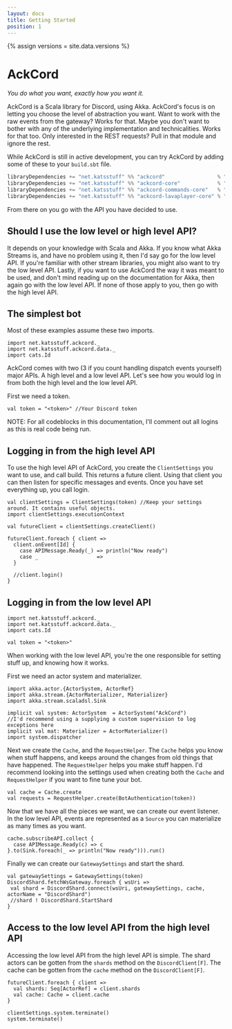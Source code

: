 ```yaml
---
layout: docs
title: Getting Started
position: 1
---
```


{% assign versions = site.data.versions %}

# AckCord
*You do what you want, exactly how you want it.*

AckCord is a Scala library for Discord, using Akka. AckCord's focus is on letting you choose the level of abstraction you want. Want to work with the raw events from the gateway? Works for that. Maybe you don't want to bother with any of the underlying implementation and technicalities. Works for that too. Only interested in the REST requests? Pull in that module and ignore the rest.

While AckCord is still in active development, you can try AckCord by adding some of these to your `build.sbt` file.
```scala
libraryDependencies += "net.katsstuff" %% "ackcord"                 % "{{versions.ackcord}}" //For high level API, includes all the other modules
libraryDependencies += "net.katsstuff" %% "ackcord-core"            % "{{versions.ackcord}}" //Low level core API
libraryDependencies += "net.katsstuff" %% "ackcord-commands-core"   % "{{versions.ackcord}}" //Low to mid level Commands API
libraryDependencies += "net.katsstuff" %% "ackcord-lavaplayer-core" % "{{versions.ackcord}}" //Low level lavaplayer API
```

From there on you go with the API you have decided to use.

## Should I use the low level or high level API?
It depends on your knowledge with Scala and Akka. If you know what Akka Streams is, and have no problem using it, then I'd say go for the low level API. If you're familiar with other stream libraries, you might also want to try the low level API. Lastly, if you want to use AckCord the way it was meant to be used, and don't mind reading up on the documentation for Akka, then again go with the low level API. If none of those apply to you, then go with the high level API.

## The simplest bot

Most of these examples assume these two imports.
```tut:silent
import net.katsstuff.ackcord._
import net.katsstuff.ackcord.data._
import cats.Id
```

AckCord comes with two (3 if you count handling dispatch events yourself) major APIs. A high level and a low level API. Let's see how you would log in from both the high level and the low level API.

First we need a token.
```tut
val token = "<token>" //Your Discord token
```

NOTE: For all codeblocks in this documentation, I'll comment out all logins as this is real code being run.

## Logging in from the high level API

To use the high level API of AckCord, you create the `ClientSettings` you want to use, and call build. This returns a future client. Using that client you can then listen for specific messages and events. Once you have set everything up, you call login.
```tut
val clientSettings = ClientSettings(token) //Keep your settings around. It contains useful objects.
import clientSettings.executionContext

val futureClient = clientSettings.createClient()

futureClient.foreach { client =>
  client.onEvent[Id] {
    case APIMessage.Ready(_) => println("Now ready")
    case _                   =>
  }
  
  //client.login()
}
```

## Logging in from the low level API

```tut:reset:invisible
import net.katsstuff.ackcord._
import net.katsstuff.ackcord.data._
import cats.Id

val token = "<token>"
```

When working with the low level API, you're the one responsible for setting stuff up, and knowing how it works.

First we need an actor system and materializer.
```tut:silent
import akka.actor.{ActorSystem, ActorRef}
import akka.stream.{ActorMaterializer, Materializer}
import akka.stream.scaladsl.Sink

implicit val system: ActorSystem  = ActorSystem("AckCord")
//I'd recommend using a supplying a custom supervision to log exceptions here
implicit val mat: Materializer = ActorMaterializer()
import system.dispatcher
```

Next we create the `Cache`, and the `RequestHelper`. The `Cache` helps you know when stuff happens, and keeps around the changes from old things that have happened. The `RequestHelper` helps you make stuff happen. I'd recommend looking into the settings used when creating both the `Cache` and `RequestHelper` if you want to fine tune your bot.
```tut
val cache = Cache.create
val requests = RequestHelper.create(BotAuthentication(token))
```

Now that we have all the pieces we want, we can create our event listener. In the low level API, events are represented as a `Source` you can materialize as many times as you want.
```tut:silent
cache.subscribeAPI.collect {
  case APIMessage.Ready(c) => c
}.to(Sink.foreach(_ => println("Now ready"))).run()
```

Finally we can create our `GatewaySettings` and start the shard.
```tut
val gatewaySettings = GatewaySettings(token)
DiscordShard.fetchWsGateway.foreach { wsUri =>
 val shard = DiscordShard.connect(wsUri, gatewaySettings, cache, actorName = "DiscordShard")
 //shard ! DiscordShard.StartShard
}
```

## Access to the low level API from the high level API
Accessing the low level API from the high level API is simple.
The shard actors can be gotten from the `shards` method on the `DiscordClient[F]`.
The cache can be gotten from the `cache` method on the `DiscordClient[F]`.

```tut
futureClient.foreach { client =>
  val shards: Seq[ActorRef] = client.shards
  val cache: Cache = client.cache
}
```

```tut:invisible
clientSettings.system.terminate()
system.terminate()
```